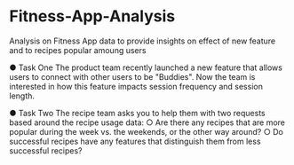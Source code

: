 # Fitness-App-Analysis
Analysis on Fitness App data to provide insights on effect of new feature and to recipes popular amoung users

● Task One
The product team recently launched a new feature that allows users to connect with
other users to be "Buddies". Now the team is interested in how this feature impacts
session frequency and session length.

● Task Two
The recipe team asks you to help them with two requests based around the recipe usage
data:
○ Are there any recipes that are more popular during the week vs. the weekends, or
the other way around?
○ Do successful recipes have any features that distinguish them from less
successful recipes?



